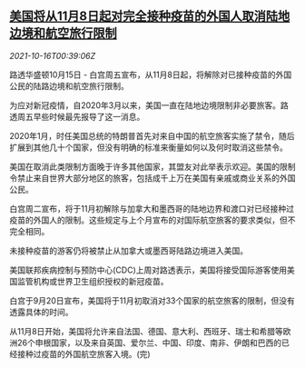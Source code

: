 <!--1634346062000-->
[美国将从11月8日起对完全接种疫苗的外国人取消陆地边境和航空旅行限制](https://cn.reuters.com/article/us-covid-vaccine-travel-1016-idCNKBS2H600Y)
------

<div><i>2021-10-16T00:39:06Z</i></div><p>路透华盛顿10月15日 - 白宫周五宣布，从11月8日起，将解除对已接种疫苗的外国公民的陆路边境和航空旅行限制。</p><p>为应对新冠疫情，自2020年3月以来，美国一直在陆地边境限制非必要旅客。路透周五早些时候最先报导了这一消息。</p><p>2020年1月，时任美国总统的特朗普首先对来自中国的航空旅客实施了禁令，随后扩展到其他几十个国家，但没有明确的标准来衡量如何以及何时取消这些禁令。</p><p>美国在取消此类限制方面晚于许多其他国家，其盟友对此举表示欢迎。美国的限制令禁止来自世界大部分地区的旅客，包括成千上万在美国有亲戚或商业关系的外国公民。</p><p>白宫周二宣布，将于11月初解除与加拿大和墨西哥的陆地边界和渡口对已经接种过疫苗的外国人的限制。这些规定与上个月宣布的对国际航空旅客的要求类似，但不完全相同。</p><p>未接种疫苗的游客仍将被禁止从加拿大或墨西哥陆路边境进入美国。</p><p>美国联邦疾病控制与预防中心(CDC)上周对路透表示，美国将接受国际游客使用美国监管机构或世界卫生组织授权的新冠疫苗。</p><p>白宫于9月20日宣布，美国将于11月初取消对33个国家的航空旅客的限制，但没有透露具体的时间。</p><p>从11月8日开始，美国将允许来自法国、德国、意大利、西班牙、瑞士和希腊等欧洲26个申根国家，以及来自英国、爱尔兰、中国、印度、南非、伊朗和巴西的已经接种过疫苗的外国航空旅客入境。(完)</p>

